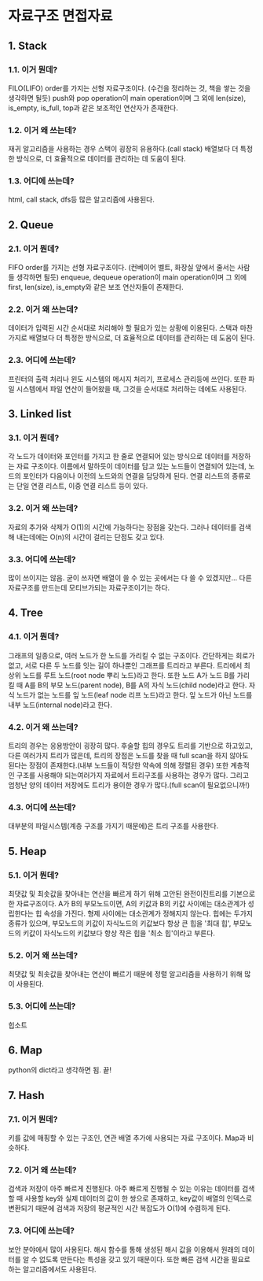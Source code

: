 # 자료구조 면접자료


## 1. Stack
### 1.1. 이거 뭔데?
FILO(LIFO) order를 가지는 선형 자료구조이다. (수건을 정리하는 것, 책을 쌓는 것을 생각하면 될듯) push와 pop operation이 main operation이며 그 외에 len(size), is_empty, is_full, top과 같은 보조적인 연산자가 존재한다.
### 1.2. 이거 왜 쓰는데?
재귀 알고리즘을 사용하는 경우 스택이 굉장히 유용하다.(call stack) 배열보다 더 특정한 방식으로, 더 효율적으로 데이터를 관리하는 데 도움이 된다.
### 1.3. 어디에 쓰는데?
html, call stack, dfs등 많은 알고리즘에 사용된다.


## 2. Queue
### 2.1. 이거 뭔데?
FIFO order를 가지는 선형 자료구조이다. (컨베이어 벨트, 화장실 앞에서 줄서는 사람들 생각하면 될듯) enqueue, dequeue operation이 main operation이며 그 외에 first, len(size), is_empty와 같은 보조 연산자들이 존재한다.
### 2.2. 이거 왜 쓰는데? 
데이터가 입력된 시간 순서대로 처리해야 할 필요가 있는 상황에 이용된다. 스택과 마찬가지로 배열보다 더 특정한 방식으로, 더 효율적으로 데이터를 관리하는 데 도움이 된다.
### 2.3. 어디에 쓰는데?
프린터의 출력 처리나 윈도 시스템의 메시지 처리기, 프로세스 관리등에 쓰인다. 또한 파일 시스템에서 파일 연산이 들어왔을 때, 그것을 순서대로 처리하는 데에도 사용된다.


## 3. Linked list
### 3.1. 이거 뭔데?
각 노드가 데이터와 포인터를 가지고 한 줄로 연결되어 있는 방식으로 데이터를 저장하는 자료 구조이다. 이름에서 말하듯이 데이터를 담고 있는 노드들이 연결되어 있는데, 노드의 포인터가 다음이나 이전의 노드와의 연결을 담당하게 된다. 연결 리스트의 종류로는 단일 연결 리스트, 이중 연결 리스트 등이 있다.
### 3.2. 이거 왜 쓰는데?
자료의 추가와 삭제가 O(1)의 시간에 가능하다는 장점을 갖는다. 그러나 데이터를 검색해 내는데에는 O(n)의 시간이 걸리는 단점도 갖고 있다.
### 3.3. 어디에 쓰는데?
많이 쓰이지는 않음. 굳이 쓰자면 배열이 쓸 수 있는 곳에서는 다 쓸 수 있겠지만... 다른 자료구조를 만드는데 모티브가되는 자료구조이기는 하다.


## 4. Tree
### 4.1. 이거 뭔데?
그래프의 일종으로, 여러 노드가 한 노드를 가리킬 수 없는 구조이다. 간단하게는 회로가 없고, 서로 다른 두 노드를 잇는 길이 하나뿐인 그래프를 트리라고 부른다. 트리에서 최상위 노드를 루트 노드(root node 뿌리 노드)라고 한다. 또한 노드 A가 노드 B를 가리킬 때 A를 B의 부모 노드(parent node), B를 A의 자식 노드(child node)라고 한다. 자식 노드가 없는 노드를 잎 노드(leaf node 리프 노드)라고 한다. 잎 노드가 아닌 노드를 내부 노드(internal node)라고 한다.
### 4.2. 이거 왜 쓰는데?
트리의 경우는 응용방안이 굉장히 많다. 후술할 힙의 경우도 트리를 기반으로 하고있고, 다른 여러가지 트리가 많은데, 트리의 장점은 노드를 찾을 때 full scan을 하지 않아도 된다는 장점이 존재한다.(내부 노드들이 적당한 약속에 의해 정렬된 경우) 또한 계층적인 구조를 사용해야 되는여러가지 자료에서 트리구조를 사용하는 경우가 많다. 그리고 엄청난 양의 데이터 저장에도 트리가 용이한 경우가 많다.(full scan이 필요없으니까!)
### 4.3. 어디에 쓰는데?
대부분의 파일시스템(계층 구조를 가지기 때문에)은 트리 구조를 사용한다.


## 5. Heap
### 5.1. 이거 뭔데?
최댓값 및 최솟값을 찾아내는 연산을 빠르게 하기 위해 고안된 완전이진트리를 기본으로 한 자료구조이다. A가 B의 부모노드이면, A의 키값과 B의 키값 사이에는 대소관계가 성립한다는 힙 속성을 가진다. 형제 사이에는 대소관계가 정해지지 않는다. 힙에는 두가지 종류가 있으며, 부모노드의 키값이 자식노드의 키값보다 항상 큰 힙을 '최대 힙', 부모노드의 키값이 자식노드의 키값보다 항상 작은 힙을 '최소 힙'이라고 부른다.
### 5.2. 이거 왜 쓰는데?
최댓값 및 최솟값을 찾아내는 연산이 빠르기 때문에 정렬 알고리즘을 사용하기 위해 많이 사용된다.
### 5.3. 어디에 쓰는데?
힙소트


## 6. Map
python의 dict라고 생각하면 됨. 끝!

## 7. Hash
### 7.1. 이거 뭔데?
키를 값에 매핑할 수 있는 구조인, 연관 배열 추가에 사용되는 자료 구조이다. Map과 비슷하다.
### 7.2. 이거 왜 쓰는데?
검색과 저장이 아주 빠르게 진행된다. 아주 빠르게 진행될 수 있는 이유는 데이터를 검색할 때 사용할 key와 실제 데이터의 값이 한 쌍으로 존재하고, key값이 배열의 인덱스로 변환되기 때문에 검색과 저장의 평균적인 시간 복잡도가 O(1)에 수렴하게 된다. 
### 7.3. 어디에 쓰는데?
보안 분야에서 많이 사용된다. 해시 함수를 통해 생성된 해시 값을 이용해서 원래의 데이터를 알 수 없도록 만든다는 특성을 갖고 있기 때문이다. 또한 빠른 검색 시간을 필요로 하는 알고리즘에서도 사용된다.
